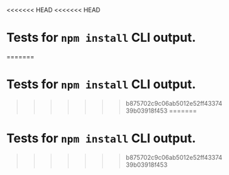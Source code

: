 <<<<<<< HEAD
<<<<<<< HEAD
# Tests for `npm install` CLI output.
=======
# Tests for `npm install` CLI output.
>>>>>>> b875702c9c06ab5012e52ff4337439b03918f453
=======
# Tests for `npm install` CLI output.
>>>>>>> b875702c9c06ab5012e52ff4337439b03918f453
